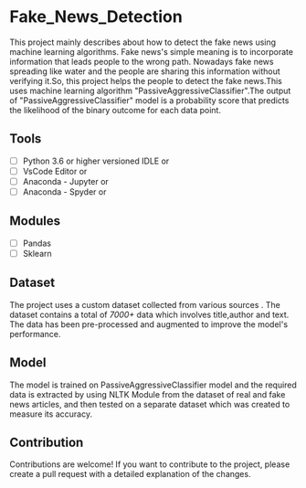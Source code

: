 # Fake_News_Detection
This project mainly describes about how to detect the fake news using machine learning algorithms. Fake news's simple meaning is to incorporate information that leads people to the wrong path. Nowadays fake news spreading like water and the people are sharing this information without verifying it.So, this project helps the people to detect the fake news.This uses machine learning algorithm "PassiveAggressiveClassifier".The output of "PassiveAggressiveClassifier" model is a probability score that predicts the likelihood of the binary outcome for each data point.

## Tools
- [ ] Python 3.6 or higher versioned IDLE   or
- [ ] VsCode Editor         or
- [ ] Anaconda  - Jupyter   or
- [ ] Anaconda  - Spyder    or

## Modules
- [ ] Pandas
- [ ] Sklearn

## Dataset
The project uses a custom dataset collected from various sources . The dataset contains a total of *7000+* data which involves title,author and text. The data has been pre-processed and augmented to improve the model's performance. 

## Model
The model is trained on PassiveAggressiveClassifier model and the required data is extracted by using NLTK Module from the dataset of real and fake news articles, and then tested on a separate dataset which was created to measure its accuracy.

## Contribution
Contributions are welcome! If you want to contribute to the project, please create a pull request with a detailed explanation of the changes.
